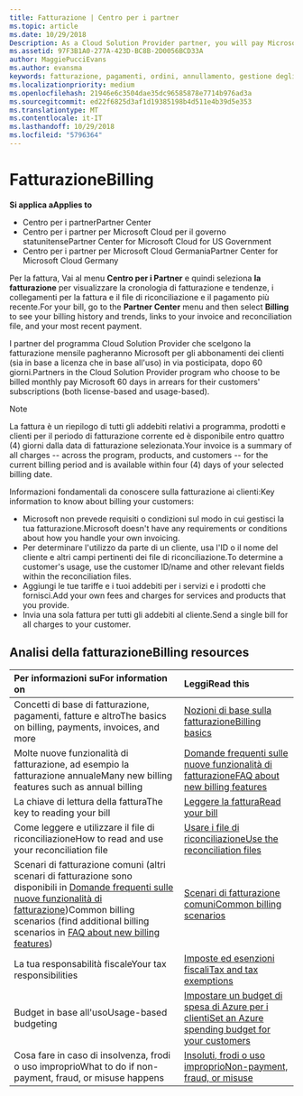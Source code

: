 ```yaml
---
title: Fatturazione | Centro per i partner
ms.topic: article
ms.date: 10/29/2018
Description: As a Cloud Solution Provider partner, you will pay Microsoft 60 days in arrears for the license-based and usage-based subscriptions of your customers.
ms.assetid: 97F3B1A0-277A-423D-BC8B-2D0056BCD33A
author: MaggiePucciEvans
ms.author: evansma
keywords: fatturazione, pagamenti, ordini, annullamento, gestione degli ordini, insolvenza, frode, utilizzo improprio, imposta, esenzioni fiscali, file di riconciliazione, file riconciliazione
ms.localizationpriority: medium
ms.openlocfilehash: 21946e6c3504dae35dc96585878e7714b976ad3a
ms.sourcegitcommit: ed22f6825d3af1d19385198b4d511e4b39d5e353
ms.translationtype: MT
ms.contentlocale: it-IT
ms.lasthandoff: 10/29/2018
ms.locfileid: "5796364"
---
```

# <a name="billing"></a><span data-ttu-id="75979-103">Fatturazione</span><span class="sxs-lookup"><span data-stu-id="75979-103">Billing</span></span>

**<span data-ttu-id="75979-104">Si applica a</span><span class="sxs-lookup"><span data-stu-id="75979-104">Applies to</span></span>**

-  <span data-ttu-id="75979-105">Centro per i partner</span><span class="sxs-lookup"><span data-stu-id="75979-105">Partner Center</span></span>
-  <span data-ttu-id="75979-106">Centro per i partner per Microsoft Cloud per il governo statunitense</span><span class="sxs-lookup"><span data-stu-id="75979-106">Partner Center for Microsoft Cloud for US Government</span></span>
-  <span data-ttu-id="75979-107">Centro per i partner per Microsoft Cloud Germania</span><span class="sxs-lookup"><span data-stu-id="75979-107">Partner Center for Microsoft Cloud Germany</span></span>

<span data-ttu-id="75979-108">Per la fattura, Vai al menu **Centro per i Partner** e quindi seleziona **la fatturazione** per visualizzare la cronologia di fatturazione e tendenze, i collegamenti per la fattura e il file di riconciliazione e il pagamento più recente.</span><span class="sxs-lookup"><span data-stu-id="75979-108">For your bill, go to the **Partner Center** menu and then select **Billing** to see your billing history and trends, links to your invoice and reconciliation file, and your most recent payment.</span></span>

<span data-ttu-id="75979-109">I partner del programma Cloud Solution Provider che scelgono la fatturazione mensile pagheranno Microsoft per gli abbonamenti dei clienti (sia in base a licenza che in base all'uso) in via posticipata, dopo 60 giorni.</span><span class="sxs-lookup"><span data-stu-id="75979-109">Partners in the Cloud Solution Provider program who choose to be billed monthly pay Microsoft 60 days in arrears for their customers' subscriptions (both license-based and usage-based).</span></span>

> [!NOTE]  
> <span data-ttu-id="75979-110">La fattura è un riepilogo di tutti gli addebiti relativi a programma, prodotti e clienti per il periodo di fatturazione corrente ed è disponibile entro quattro (4) giorni dalla data di fatturazione selezionata.</span><span class="sxs-lookup"><span data-stu-id="75979-110">Your invoice is a summary of all charges -- across the program, products, and customers -- for the current billing period and is available within four (4) days of your selected billing date.</span></span>

<span data-ttu-id="75979-111">Informazioni fondamentali da conoscere sulla fatturazione ai clienti:</span><span class="sxs-lookup"><span data-stu-id="75979-111">Key information to know about billing your customers:</span></span>

-   <span data-ttu-id="75979-112">Microsoft non prevede requisiti o condizioni sul modo in cui gestisci la tua fatturazione.</span><span class="sxs-lookup"><span data-stu-id="75979-112">Microsoft doesn't have any requirements or conditions about how you handle your own invoicing.</span></span>
-   <span data-ttu-id="75979-113">Per determinare l'utilizzo da parte di un cliente, usa l'ID o il nome del cliente e altri campi pertinenti dei file di riconciliazione.</span><span class="sxs-lookup"><span data-stu-id="75979-113">To determine a customer's usage, use the customer ID/name and other relevant fields within the reconciliation files.</span></span>
-   <span data-ttu-id="75979-114">Aggiungi le tue tariffe e i tuoi addebiti per i servizi e i prodotti che fornisci.</span><span class="sxs-lookup"><span data-stu-id="75979-114">Add your own fees and charges for services and products that you provide.</span></span>
-   <span data-ttu-id="75979-115">Invia una sola fattura per tutti gli addebiti al cliente.</span><span class="sxs-lookup"><span data-stu-id="75979-115">Send a single bill for all charges to your customer.</span></span>

## <a name="billing-resources"></a><span data-ttu-id="75979-116">Analisi della fatturazione</span><span class="sxs-lookup"><span data-stu-id="75979-116">Billing resources</span></span>
|**<span data-ttu-id="75979-117">Per informazioni su</span><span class="sxs-lookup"><span data-stu-id="75979-117">For information on</span></span>**   |**<span data-ttu-id="75979-118">Leggi</span><span class="sxs-lookup"><span data-stu-id="75979-118">Read this</span></span>**    |
|:-----------------------------|:-----------------|
|<span data-ttu-id="75979-119">Concetti di base di fatturazione, pagamenti, fatture e altro</span><span class="sxs-lookup"><span data-stu-id="75979-119">The basics on billing, payments, invoices, and  more</span></span>   |[<span data-ttu-id="75979-120">Nozioni di base sulla fatturazione</span><span class="sxs-lookup"><span data-stu-id="75979-120">Billing basics</span></span>](billing-basics.md)
|<span data-ttu-id="75979-121">Molte nuove funzionalità di fatturazione, ad esempio la fatturazione annuale</span><span class="sxs-lookup"><span data-stu-id="75979-121">Many new billing features such as annual billing</span></span>   |[<span data-ttu-id="75979-122">Domande frequenti sulle nuove funzionalità di fatturazione</span><span class="sxs-lookup"><span data-stu-id="75979-122">FAQ about new billing features</span></span>](faq-about-new-billing-features.md)|
|<span data-ttu-id="75979-123">La chiave di lettura della fattura</span><span class="sxs-lookup"><span data-stu-id="75979-123">The key to reading your bill</span></span>   |[<span data-ttu-id="75979-124">Leggere la fattura</span><span class="sxs-lookup"><span data-stu-id="75979-124">Read your bill</span></span>](read-your-bill.md)   |
|<span data-ttu-id="75979-125">Come leggere e utilizzare il file di riconciliazione</span><span class="sxs-lookup"><span data-stu-id="75979-125">How to read and use your reconciliation file</span></span>   |[<span data-ttu-id="75979-126">Usare i file di riconciliazione</span><span class="sxs-lookup"><span data-stu-id="75979-126">Use the reconciliation files</span></span>](use-the-reconciliation-files.md)|
|<span data-ttu-id="75979-127">Scenari di fatturazione comuni (altri scenari di fatturazione sono disponibili in [Domande frequenti sulle nuove funzionalità di fatturazione](faq-about-new-billing-features.md))</span><span class="sxs-lookup"><span data-stu-id="75979-127">Common billing scenarios (find additional billing scenarios in [FAQ about new billing features](faq-about-new-billing-features.md))</span></span>|[<span data-ttu-id="75979-128">Scenari di fatturazione comuni</span><span class="sxs-lookup"><span data-stu-id="75979-128">Common billing scenarios</span></span>](common-billing-scenarios.md)|
|<span data-ttu-id="75979-129">La tua responsabilità fiscale</span><span class="sxs-lookup"><span data-stu-id="75979-129">Your tax responsibilities</span></span>   | [<span data-ttu-id="75979-130">Imposte ed esenzioni fiscali</span><span class="sxs-lookup"><span data-stu-id="75979-130">Tax and tax exemptions</span></span>](tax-and-tax-exemptions.md)|
|<span data-ttu-id="75979-131">Budget in base all'uso</span><span class="sxs-lookup"><span data-stu-id="75979-131">Usage-based budgeting</span></span>    |[<span data-ttu-id="75979-132">Impostare un budget di spesa di Azure per i clienti</span><span class="sxs-lookup"><span data-stu-id="75979-132">Set an Azure spending budget for your customers</span></span>](set-an-azure-spending-budget-for-your-customers.md)|
|<span data-ttu-id="75979-133">Cosa fare in caso di insolvenza, frodi o uso improprio</span><span class="sxs-lookup"><span data-stu-id="75979-133">What to do if non-payment, fraud, or misuse happens</span></span>   |[<span data-ttu-id="75979-134">Insoluti, frodi o uso improprio</span><span class="sxs-lookup"><span data-stu-id="75979-134">Non-payment, fraud, or misuse</span></span>](non-payment--fraud--or-misuse.md)|




















